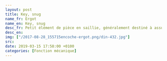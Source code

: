 ```yaml
---
layout: post
title: Key, snug
name_fr: Ergot
name_en: Key, snug
desc_fr: Petit élément de pièce en saillie, généralement destiné à assurer un arrêt en rotation. 
desc_en: 
img: ["/2017-08-28_155715encoche-ergot.png/din-432.jpg"]
src: 
date: 2019-03-15 17:58:00 +0100
categories: [Fonction mécanique]
---
```


